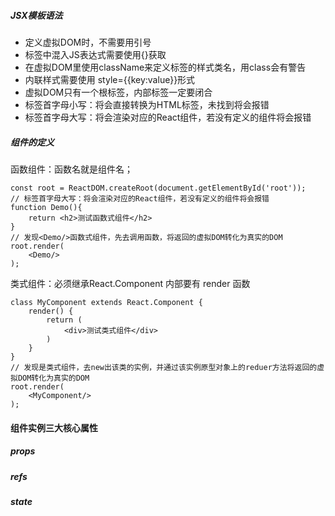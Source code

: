##### JSX模板语法

- 定义虚拟DOM时，不需要用引号
- 标签中混入JS表达式需要使用{}获取
- 在虚拟DOM里使用className来定义标签的样式类名，用class会有警告
- 内联样式需要使用 style={{key:value}}形式
- 虚拟DOM只有一个根标签，内部标签一定要闭合
- 标签首字母小写：将会直接转换为HTML标签，未找到将会报错
- 标签首字母大写：将会渲染对应的React组件，若没有定义的组件将会报错 



##### 组件的定义

函数组件：函数名就是组件名；

```react
const root = ReactDOM.createRoot(document.getElementById('root'));
// 标签首字母大写：将会渲染对应的React组件，若没有定义的组件将会报错 
function Demo(){
    return <h2>测试函数式组件</h2>
}
// 发现<Demo/>函数式组件，先去调用函数，将返回的虚拟DOM转化为真实的DOM
root.render(
    <Demo/>
);
```

类式组件：必须继承React.Component 内部要有 render 函数

```react
class MyComponent extends React.Component {
    render() {
        return (
            <div>测试类式组件</div>
        )
    }
}
// 发现是类式组件，去new出该类的实例，并通过该实例原型对象上的reduer方法将返回的虚拟DOM转化为真实的DOM
root.render(
    <MyComponent/>
);
```





#### 组件实例三大核心属性

##### props

##### refs

##### state

